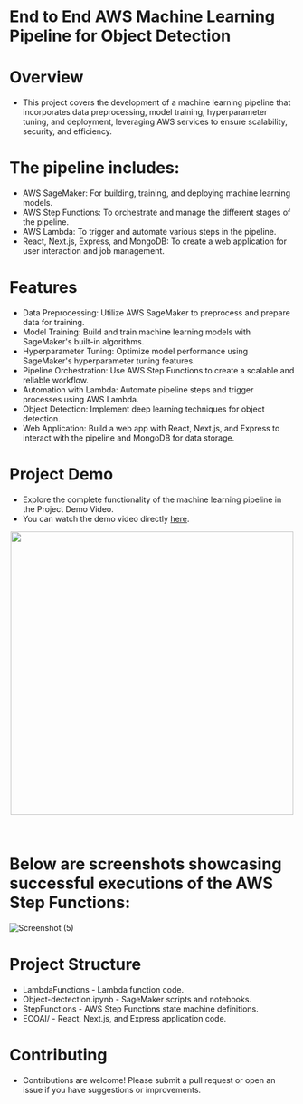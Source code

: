
# End to End AWS Machine Learning Pipeline for Object Detection

# Overview
* This project covers the development of a machine learning pipeline that incorporates data preprocessing, model training, hyperparameter tuning, and deployment, leveraging AWS services 
 to ensure scalability, security, and efficiency.

# The pipeline includes:
* AWS SageMaker: For building, training, and deploying machine learning models.
* AWS Step Functions: To orchestrate and manage the different stages of the pipeline.
* AWS Lambda: To trigger and automate various steps in the pipeline.
* React, Next.js, Express, and MongoDB: To create a web application for user interaction and job management.
# Features
* Data Preprocessing: Utilize AWS SageMaker to preprocess and prepare data for training.
* Model Training: Build and train machine learning models with SageMaker's built-in algorithms.
* Hyperparameter Tuning: Optimize model performance using SageMaker's hyperparameter tuning features.
* Pipeline Orchestration: Use AWS Step Functions to create a scalable and reliable workflow.
* Automation with Lambda: Automate pipeline steps and trigger processes using AWS Lambda.
* Object Detection: Implement deep learning techniques for object detection.
* Web Application: Build a web app with React, Next.js, and Express to interact with the pipeline and MongoDB for data storage.
# Project Demo
* Explore the complete functionality of the machine learning pipeline in the Project Demo Video.
* You can watch the demo video directly [here](https://github.com/user-attachments/assets/fc65cee4-7949-481b-a6f7-c3bedc3878d8).




<p align="center">
    <img src="https://i.giphy.com/media/v1.Y2lkPTc5MGI3NjExOXRwd2hxZXd0enFoOWNqNGs2ODdwMmw3a2c3eTVuejMydzN4ODk0cSZlcD12MV9pbnRlcm5hbF9naWZfYnlfaWQmY3Q9Zw/oDJcrJl5k4QtrmJU5j/giphy-downsized-large.gif" width="500" align="center">
</p>
<br />





# Below are screenshots showcasing successful executions of the AWS Step Functions:
![Screenshot (5)](https://github.com/user-attachments/assets/62bd0832-c34d-49c3-bcc2-10462512afe8)


# Project Structure
* LambdaFunctions - Lambda function code.
* Object-dectection.ipynb - SageMaker scripts and notebooks.
* StepFunctions - AWS Step Functions state machine definitions.
* ECOAI/ - React, Next.js, and Express application code.

# Contributing
* Contributions are welcome! Please submit a pull request or open an issue if you have suggestions or improvements.
